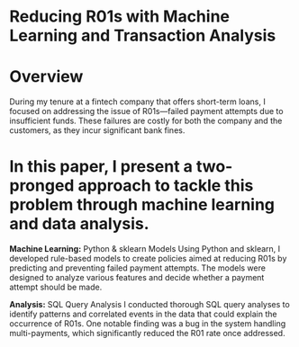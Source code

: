 # Reducing R01s with Machine Learning and Transaction Analysis

# Overview

During my tenure at a fintech company that offers short-term loans, I focused on addressing the issue of R01s—failed payment attempts due to insufficient funds. These failures are costly for both the company and the customers, as they incur significant bank fines.

# In this paper, I present a two-pronged approach to tackle this problem through machine learning and data analysis.

**Machine Learning:** Python & sklearn Models
Using Python and sklearn, I developed rule-based models to create policies aimed at reducing R01s by predicting and preventing failed payment attempts. The models were designed to analyze various features and decide whether a payment attempt should be made.

**Analysis:** SQL Query Analysis
I conducted thorough SQL query analyses to identify patterns and correlated events in the data that could explain the occurrence of R01s. One notable finding was a bug in the system handling multi-payments, which significantly reduced the R01 rate once addressed.


